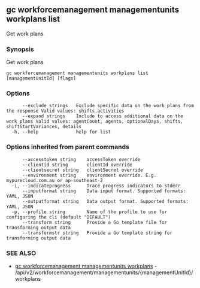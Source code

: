 ## gc workforcemanagement managementunits workplans list

Get work plans

### Synopsis

Get work plans

```
gc workforcemanagement managementunits workplans list [managementUnitId] [flags]
```

### Options

```
      --exclude strings   Exclude specific data on the work plans from the response Valid values: shifts.activities
      --expand strings    Include to access additional data on the work plans Valid values: agentCount, agents, optionalDays, shifts, shiftStartVariances, details
  -h, --help              help for list
```

### Options inherited from parent commands

```
      --accesstoken string    accessToken override
      --clientid string       clientId override
      --clientsecret string   clientSecret override
      --environment string    environment override. E.g. mypurecloud.com.au or ap-southeast-2
  -i, --indicateprogress      Trace progress indicators to stderr
      --inputformat string    Data input format. Supported formats: YAML, JSON
      --outputformat string   Data output format. Supported formats: YAML, JSON
  -p, --profile string        Name of the profile to use for configuring the cli (default "DEFAULT")
      --transform string      Provide a Go template file for transforming output data
      --transformstr string   Provide a Go template string for transforming output data
```

### SEE ALSO

* [gc workforcemanagement managementunits workplans](gc_workforcemanagement_managementunits_workplans.html)	 - /api/v2/workforcemanagement/managementunits/{managementUnitId}/workplans


